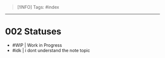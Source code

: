 > [!INFO]
> Tags: #index  

----
# 002 Statuses
- #WIP | Work in Progress
- #idk | i dont understand the note topic
